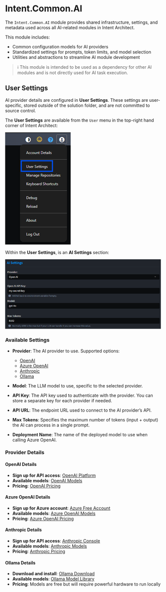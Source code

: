 # Intent.Common.AI

The `Intent.Common.AI` module provides shared infrastructure, settings, and metadata used across all AI-related modules in Intent Architect.

This module includes:

- Common configuration models for AI providers
- Standardized settings for prompts, token limits, and model selection
- Utilities and abstractions to streamline AI module development

> ℹ️ This module is intended to be used as a dependency for other AI modules and is not directly used for AI task execution.

## User Settings

AI provider details are configured in **User Settings**. These settings are user-specific, stored outside of the solution folder, and are not committed to source control.

The **User Settings** are available from the `User` menu in the top-right hand corner of Intent Architect:

![User Menu](images/user-settings-menu.png)

Within the **User Settings**, is an **AI Settings** section:

![AI Settings](images/user-settings.png)

### Available Settings

- **Provider**: The AI provider to use. Supported options:
  - [OpenAI](#openai-details)
  - [Azure OpenAI](#azure-openai-details)
  - [Anthropic](#anthropic-details)
  - [Ollama](#ollama-details)

- **Model**: The LLM model to use, specific to the selected provider.
- **API Key**: The API key used to authenticate with the provider. You can store a separate key for each provider if needed.
- **API URL**: The endpoint URL used to connect to the AI provider’s API.
- **Max Tokens**: Specifies the maximum number of tokens (input + output) the AI can process in a single prompt.
- **Deployment Name**: The name of the deployed model to use when calling Azure OpenAI.

### Provider Details

#### OpenAI Details

- **Sign up for API access**: [OpenAI Platform](https://platform.openai.com/signup)
- **Available models**: [OpenAI Models](https://platform.openai.com/docs/models/compare)
- **Pricing**: [OpenAI Pricing](https://platform.openai.com/docs/pricing)

#### Azure OpenAI Details

- **Sign up for Azure account**: [Azure Free Account](https://azure.microsoft.com/en-us/free/ai/)
- **Available models**: [Azure OpenAI Models](https://learn.microsoft.com/en-us/azure/ai-services/openai/concepts/models)
- **Pricing**: [Azure OpenAI Pricing](https://azure.microsoft.com/en-us/pricing/details/cognitive-services/openai-service/)

#### Anthropic Details

- **Sign up for API access**: [Anthropic Console](https://console.anthropic.com/)
- **Available models**: [Anthropic Models](https://docs.anthropic.com/claude/docs/models-overview)
- **Pricing**: [Anthropic Pricing](https://docs.anthropic.com/en/docs/about-claude/pricing)

#### Ollama Details

- **Download and install**: [Ollama Download](https://ollama.ai/)
- **Available models**: [Ollama Model Library](https://ollama.ai/library)
- **Pricing**: Models are free but will require powerful hardware to run locally

